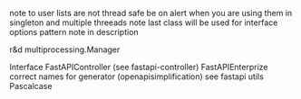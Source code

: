 note to user lists are not thread safe be on alert when you are using them in singleton and multiple threeads
note last class will be used for interface
options pattern note in description

r&d multiprocessing.Manager


Interface
FastAPIController (see fastapi-controller)
FastAPIEnterprize
correct names for generator (openapisimplification) see fastapi utils
Pascalcase